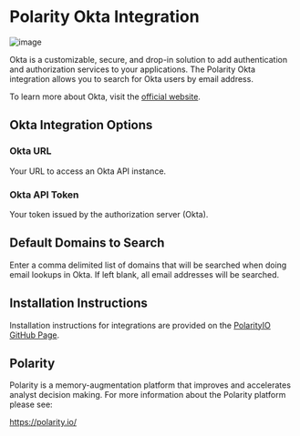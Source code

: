# Polarity Okta Integration

![image](https://img.shields.io/badge/status-beta-green.svg)

Okta is a customizable, secure, and drop-in solution to add authentication and authorization services to your applications. The Polarity Okta integration allows you to search for Okta users by email address.

To learn more about Okta, visit the [official website](https://www.okta.com/).

## Okta Integration Options

### Okta URL

Your URL to access an Okta API instance.

### Okta API Token

Your token issued by the authorization server (Okta).

## Default Domains to Search

Enter a comma delimited list of domains that will be searched when doing email lookups in Okta. If left blank, all email addresses will be searched.

## Installation Instructions

Installation instructions for integrations are provided on the [PolarityIO GitHub Page](https://polarityio.github.io/).

## Polarity

Polarity is a memory-augmentation platform that improves and accelerates analyst decision making. For more information about the Polarity platform please see:

https://polarity.io/
